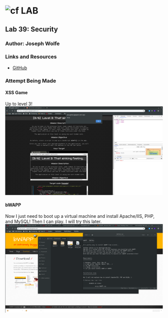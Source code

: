 ![cf](http://i.imgur.com/7v5ASc8.png) LAB
============================================================================    

## Lab 39: Security

### Author: Joseph Wolfe

### Links and Resources
* [GitHub](https://github.com/charmedsatyr-401-advanced-javascript/lab-39)

### Attempt Being Made
#### XSS Game
Up to level 3!
![xss-game](assets/xss-game.png)

#### bWAPP
Now I just need to boot up a virtual machine and install Apache/IIS, PHP, and MySQL! Then I can play. I will try this later.
![bwapp](assets/bwapp.png)
